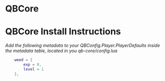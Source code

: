 # QBCore

# **QBCore Install Instructions**
*Add the following metadata to your QBConfig.Player.PlayerDefaults inside the metadata table, located in you qb-core/config.lua*

```lua
	weed = {
		exp = 0,
		level = 1
	},
```